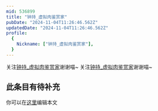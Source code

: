 ```yaml
---
mid: 536899
title: "钟持_虚拟肉鉴赏家"
pubDate: "2024-11-04T11:26:46.562Z"
updatedDate: "2024-11-04T11:26:46.562Z"
profile:
  {
    Nickname: ["钟持_虚拟肉鉴赏家"],
  }
---
```


关注[钟持_虚拟肉鉴赏家](https://space.bilibili.com/536899)谢谢喵~ 关注[钟持_虚拟肉鉴赏家](https://space.bilibili.com/536899)谢谢喵~

## 此条目有待补充
你可以在[这里](https://github.com/Yuhanawa/VTuber.ICU/edit/master/src/content/v/钟持_虚拟肉鉴赏家/index.md)编辑本文
